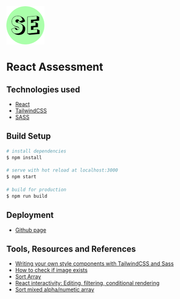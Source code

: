 <div>
    <img src="https://github.com/eazypau/shopping-cart-react/blob/master/public/logo.png" alt="favicon" width="100"/>
</div>

# React Assessment

## Technologies used
- [React](https://v3.nuxtjs.org/) 
- [TailwindCSS](https://tailwindcss.com/)
- [SASS](https://sass-lang.com/)

## Build Setup
```bash
# install dependencies
$ npm install

# serve with hot reload at localhost:3000
$ npm start

# build for production
$ npm run build

```

## Deployment
- [Github page](https://create-react-app.dev/docs/deployment/#github-pages)

## Tools, Resources and References
- [Writing your own style components with TailwindCSS and Sass](https://www.elian.codes/blog/writing-your-own-components-with-tailwind-sass/)
- [How to check if image exists](https://www.reddit.com/r/reactjs/comments/l2yz8h/how_to_check_if_image_exists/)
- [Sort Array](https://stackoverflow.com/questions/6712034/sort-array-by-firstname-alphabetically-in-javascript)
- [React interactivity: Editing, filtering, conditional rendering](https://developer.mozilla.org/en-US/docs/Learn/Tools_and_testing/Client-side_JavaScript_frameworks/React_interactivity_filtering_conditional_rendering)
- [Sort mixed alpha/numetic array](https://stackoverflow.com/questions/4340227/sort-mixed-alpha-numeric-array)